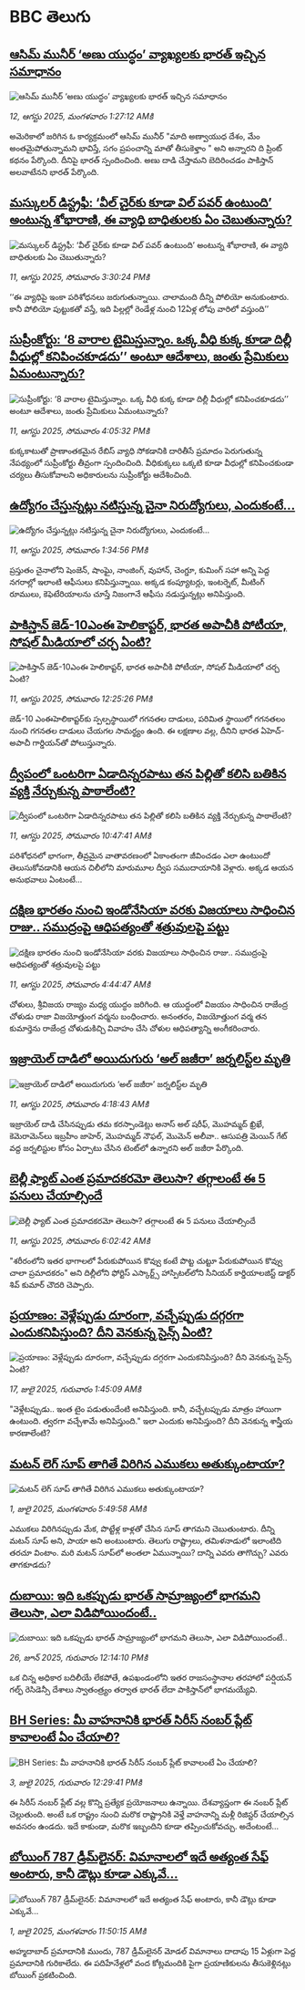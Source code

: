 # BBC తెలుగు## [ఆసిమ్ మునీర్ ‘అణు యుద్ధం’ వ్యాఖ్యలకు భారత్ ఇచ్చిన సమాధానం](https://www.bbc.com/telugu/articles/c62ww64gznvo?at_medium=RSS&at_campaign=rss?at_campaign=githubrss)![ఆసిమ్ మునీర్ ‘అణు యుద్ధం’ వ్యాఖ్యలకు భారత్ ఇచ్చిన సమాధానం](https://ichef.bbci.co.uk/ace/ws/240/cpsprodpb/64ab/live/9c1cd4b0-76c7-11f0-8071-1788c7e8ae0e.jpg)_12, ఆగస్టు 2025, మంగళవారం 1:27:12 AMకి_అమెరికాలో జరిగిన ఓ కార్యక్రమంలో ఆసిమ్ మునీర్ "మాది అణ్వాయుధ దేశం, మేం అంతమైపోతున్నామని భావిస్తే, సగం ప్రపంచాన్ని మాతో తీసుకెళ్తాం " అని అన్నారని ది ప్రింట్ కథనం పేర్కొంది. దీనిపై భారత్ స్పందించింది. అణు దాడి చేస్తామని బెదిరించడం పాకిస్తాన్ అలవాటేనని భారత్ పేర్కొంది.## [మస్కులర్ డిస్ట్రఫీ: ‘వీల్‌ చైర్‌కు కూడా విల్‌ పవర్ ఉంటుంది’ అంటున్న శోభారాణి, ఈ వ్యాధి బాధితులకు ఏం చెబుతున్నారు?](https://www.bbc.com/telugu/articles/c0r774e57kgo?at_medium=RSS&at_campaign=rss?at_campaign=githubrss)![మస్కులర్ డిస్ట్రఫీ: ‘వీల్‌ చైర్‌కు కూడా విల్‌ పవర్ ఉంటుంది’ అంటున్న శోభారాణి, ఈ వ్యాధి బాధితులకు ఏం చెబుతున్నారు?](https://ichef.bbci.co.uk/ace/ws/240/cpsprodpb/67e8/live/ec627f30-7698-11f0-a975-cb151ca452f4.jpg)_11, ఆగస్టు 2025, సోమవారం 3:30:24 PMకి_‘‘ఈ వ్యాధిపై ఇంకా పరిశోధనలు జరుగుతున్నాయి. చాలామంది దీన్ని పోలియో అనుకుంటారు. కానీ పోలియో పుట్టుకతో వస్తే, ఇది పిల్లల్లో రెండేళ్ల నుంచి 12ఏళ్ల లోపు వారిలో వస్తుంది’’## [సుప్రీంకోర్టు: ‘8 వారాల టైమిస్తున్నాం. ఒక్క వీధి కుక్క కూడా దిల్లీ వీధుల్లో కనిపించకూడదు’’ అంటూ ఆదేశాలు, జంతు ప్రేమికులు ఏమంటున్నారు?](https://www.bbc.com/telugu/articles/c9d00367w59o?at_medium=RSS&at_campaign=rss?at_campaign=githubrss)![సుప్రీంకోర్టు: ‘8 వారాల టైమిస్తున్నాం. ఒక్క వీధి కుక్క కూడా దిల్లీ వీధుల్లో కనిపించకూడదు’’ అంటూ ఆదేశాలు, జంతు ప్రేమికులు ఏమంటున్నారు?](https://ichef.bbci.co.uk/ace/ws/240/cpsprodpb/7cc0/live/78b3fd00-76c2-11f0-a975-cb151ca452f4.jpg)_11, ఆగస్టు 2025, సోమవారం 4:05:32 PMకి_కుక్కకాటుతో ప్రాణాంతకమైన రేబిస్ వ్యాధి సోకడానికి దారితీసే ప్రమాదం పెరుగుతున్న నేపథ్యంలో సుప్రీంకోర్టు తీవ్రంగా స్పందించింది. వీధికుక్కలు ఒక్కటి కూడా వీధుల్లో కనిపించకుండా చర్యలు తీసుకోవాలని అధికారులను సుప్రీంకోర్టు ఆదేశించింది.## [ఉద్యోగం చేస్తున్నట్లు నటిస్తున్న చైనా నిరుద్యోగులు, ఎందుకంటే...](https://www.bbc.com/telugu/articles/cpdjjyq83nyo?at_medium=RSS&at_campaign=rss?at_campaign=githubrss)![ఉద్యోగం చేస్తున్నట్లు నటిస్తున్న చైనా నిరుద్యోగులు, ఎందుకంటే...](https://ichef.bbci.co.uk/ace/ws/240/cpsprodpb/6d45/live/e25f37d0-768e-11f0-a975-cb151ca452f4.jpg)_11, ఆగస్టు 2025, సోమవారం 1:34:56 PMకి_ప్రస్తుతం చైనాలోని షెంజెన్, షాంఘై, నాంజింగ్, వుహాన్, చెంగ్డూ, కుమింగ్ సహా అన్ని పెద్ద నగరాల్లో ఇలాంటి ఆఫీసులు కనిపిస్తున్నాయి. అక్కడ కంప్యూటర్లు, ఇంటర్నెట్, మీటింగ్ రూములు, కెఫెటేరియాలను చూస్తే నిజంగానే ఆఫీసు నడుస్తున్నట్లు అనిపిస్తుంది.## [పాకిస్తాన్ జెడ్-10ఎంఈ హెలికాప్టర్, భారత అపాచీకి పోటీయా, సోషల్ మీడియాలో చర్చ ఏంటి? ](https://www.bbc.com/telugu/articles/cz0yyp21983o?at_medium=RSS&at_campaign=rss?at_campaign=githubrss)![పాకిస్తాన్ జెడ్-10ఎంఈ హెలికాప్టర్, భారత అపాచీకి పోటీయా, సోషల్ మీడియాలో చర్చ ఏంటి? ](https://ichef.bbci.co.uk/ace/ws/240/cpsprodpb/30fb/live/9dc84620-7698-11f0-a975-cb151ca452f4.jpg)_11, ఆగస్టు 2025, సోమవారం 12:25:26 PMకి_జెడ్-10 ఎంఈహెలికాప్టర్‌కు స్పల్పస్థాయిలో గగనతల దాడులు, పరిమిత స్థాయిలో గగనతలం నుంచి గగనతల దాడులు చేయగల సామర్థ్యం ఉంది. ఈ లక్షణాల వల్ల, దీనిని భారత ఏ‌హెచ్-అపాచీ గార్డియన్‌తో పోలుస్తున్నారు.## [ద్వీపంలో ఒంటరిగా ఏడాదిన్నరపాటు  తన పిల్లితో కలిసి బతికిన వ్యక్తి నేర్చుకున్న పాఠాలేంటి?](https://www.bbc.com/telugu/articles/c80dd3r9vnko?at_medium=RSS&at_campaign=rss?at_campaign=githubrss)![ద్వీపంలో ఒంటరిగా ఏడాదిన్నరపాటు  తన పిల్లితో కలిసి బతికిన వ్యక్తి నేర్చుకున్న పాఠాలేంటి?](https://ichef.bbci.co.uk/ace/ws/240/cpsprodpb/9adf/live/a9e2a320-76a1-11f0-a975-cb151ca452f4.jpg)_11, ఆగస్టు 2025, సోమవారం 10:47:41 AMకి_పరిశోధనలో భాగంగా, తీవ్రమైన వాతావరణంలో ఏకాంతంగా జీవించడం ఎలా ఉంటుందో తెలుసుకోవడానికి ఆయన చిలీలోని మారుమూల ద్వీప సముదాయానికి వెళ్లారు. అక్కడ ఆయన అనుభవాలు ఏంటంటే...## [దక్షిణ భారతం నుంచి ఇండోనేసియా వరకు విజయాలు సాధించిన రాజు.. సముద్రంపై ఆధిపత్యంతో శత్రువులపై పట్టు](https://www.bbc.com/telugu/articles/c4g669gde73o?at_medium=RSS&at_campaign=rss?at_campaign=githubrss)![దక్షిణ భారతం నుంచి ఇండోనేసియా వరకు విజయాలు సాధించిన రాజు.. సముద్రంపై ఆధిపత్యంతో శత్రువులపై పట్టు](https://ichef.bbci.co.uk/ace/ws/240/cpsprodpb/aeba/live/e9142780-75e8-11f0-b124-379f3981c765.jpg)_11, ఆగస్టు 2025, సోమవారం 4:44:47 AMకి_చోళులు, శ్రీవిజయ రాజ్యం మధ్య యుద్ధం జరిగింది. ఆ యుద్ధంలో విజయం సాధించిన రాజేంద్ర చోళుడు రాజా విజయోత్తుంగ వర్మను బంధించారు.
అనంతరం, విజయోత్తుంగ వర్మ తన కుమార్తెను రాజేంద్ర చోళుడుకిచ్చి వివాహం చేసి చోళుల ఆధిపత్యాన్ని అంగీకరించారు.## [ఇజ్రాయెల్ దాడిలో అయిదుగురు ‘అల్ జజీరా’ జర్నలిస్ట్‌ల మృతి](https://www.bbc.com/telugu/articles/cedvvvqvv0eo?at_medium=RSS&at_campaign=rss?at_campaign=githubrss)![ఇజ్రాయెల్ దాడిలో అయిదుగురు ‘అల్ జజీరా’ జర్నలిస్ట్‌ల మృతి](https://ichef.bbci.co.uk/ace/ws/240/cpsprodpb/aac1/live/c26dc5b0-765f-11f0-a20f-3b86f375586a.jpg)_11, ఆగస్టు 2025, సోమవారం 4:18:43 AMకి_ఇజ్రాయెల్ దాడి చేసినప్పుడు తమ కరస్పాండెట్లు అనాస్ అల్ షరీఫ్, మొహమ్మద్  ఖ్రిఖే, కెమెరామెన్‌లు ఇబ్రహీం జాహెర్, మొహమ్మద్ నౌఫల్, మొమెన్ అలీవా.. ఆసుపత్రి మెయిన్ గేట్ వద్ద జర్నలిస్టుల కోసం ఏర్పాటు చేసిన టెంట్‌లో ఉన్నారని అల్ జజీరా పేర్కొంది.## [బెల్లీ ఫ్యాట్ ఎంత ప్రమాదకరమో తెలుసా? తగ్గాలంటే ఈ 5 పనులు చేయాల్సిందే](https://www.bbc.com/telugu/articles/c3ezz3wp18qo?at_medium=RSS&at_campaign=rss?at_campaign=githubrss)![బెల్లీ ఫ్యాట్ ఎంత ప్రమాదకరమో తెలుసా? తగ్గాలంటే ఈ 5 పనులు చేయాల్సిందే](https://ichef.bbci.co.uk/ace/ws/240/cpsprodpb/32fe/live/4ae4f850-7601-11f0-89d7-e34a121f012d.jpg)_11, ఆగస్టు 2025, సోమవారం 6:02:42 AMకి_"శరీరంలోని  ఇతర భాగాలలో పేరుకుపోయిన కొవ్వు కంటే పొట్ట చుట్టూ పేరుకుపోయిన కొవ్వు చాలా ప్రమాదకరం" అని దిల్లీలోని ఫోర్టిస్ ఎస్కార్ట్స్ హాస్పిటల్‌లోని సీనియర్ కార్డియాలజిస్ట్ డాక్టర్ శివ్ కుమార్ చౌదరి చెప్పారు.## [ప్రయాణం: వెళ్లేప్పుడు దూరంగా, వచ్చేప్పుడు దగ్గరగా ఎందుకనిపిస్తుంది? దీని వెనకున్న సైన్స్ ఏంటి?](https://www.bbc.com/telugu/articles/c0l4y727n1jo?at_medium=RSS&at_campaign=rss?at_campaign=githubrss)![ప్రయాణం: వెళ్లేప్పుడు దూరంగా, వచ్చేప్పుడు దగ్గరగా ఎందుకనిపిస్తుంది? దీని వెనకున్న సైన్స్ ఏంటి?](https://ichef.bbci.co.uk/ace/ws/240/cpsprodpb/054c/live/6957c010-62b0-11f0-8e78-11023c48a856.png)_17, జులై 2025, గురువారం 1:45:09 AMకి_"వెళ్లేటప్పుడు.. ఇంత టైం పడుతుందేంటి అనిపిస్తుంది. కానీ, వచ్చేటప్పుడు మాత్రం హాయిగా ఉంటుంది. త్వరగా వచ్చేశామే అనిపిస్తుంది." ఇలా ఎందుకు అనిపిస్తుంది? దీని వెనకున్న శాస్త్రీయ కారణాలేంటి?## [మటన్ లెగ్ సూప్ తాగితే విరిగిన ఎముకలు అతుక్కుంటాయా?](https://www.bbc.com/telugu/articles/c0l4g92j8kzo?at_medium=RSS&at_campaign=rss?at_campaign=githubrss)![మటన్ లెగ్ సూప్ తాగితే విరిగిన ఎముకలు అతుక్కుంటాయా?](https://ichef.bbci.co.uk/ace/ws/240/cpsprodpb/b31e/live/cce532c0-6d41-11f0-9462-bb509dc78127.jpg)_1, జులై 2025, మంగళవారం 5:49:58 AMకి_ఎముకలు విరిగినప్పుడు మేక, పొట్టేళ్ల కాళ్లతో చేసిన సూప్ తాగమని చెబుతుంటారు. దీన్ని మటన్ సూప్ అని, పాయా అని అంటుంటారు. తెలుగు రాష్ట్రాలు, తమిళనాడులో ఇలాంటిది తరచూ వింటాం. మరి మటన్ సూప్‌లో అంతలా ఏమున్నాయి? దాన్ని ఎవరు తాగొచ్చు? ఎవరు తాగకూడదు?## [దుబాయి: ఇది ఒకప్పుడు భారత్ సామ్రాజ్యంలో భాగమని తెలుసా, ఎలా విడిపోయిందంటే..](https://www.bbc.com/telugu/articles/ce83x3rekyyo?at_medium=RSS&at_campaign=rss?at_campaign=githubrss)![దుబాయి: ఇది ఒకప్పుడు భారత్ సామ్రాజ్యంలో భాగమని తెలుసా, ఎలా విడిపోయిందంటే..](https://ichef.bbci.co.uk/ace/ws/240/cpsprodpb/89c1/live/fbe80b80-5282-11f0-809e-059b7ea85131.jpg)_26, జూన్ 2025, గురువారం 12:14:10 PMకి_ఒక చిన్న అధికార బదిలీయే లేకపోతే, ఉపఖండంలోని ఇతర రాజసంస్థానాల తరహాలో  పర్షియన్ గల్ఫ్ రెసిడెన్సీ దేశాలు స్వాతంత్ర్యం తర్వాత భారత్ లేదా పాకిస్తాన్‌లో భాగమయ్యేవి.## [BH Series: మీ వాహనానికి భారత్ సిరీస్ నంబర్ ప్లేట్ కావాలంటే ఏం చేయాలి?](https://www.bbc.com/telugu/articles/c9dg040gzv6o?at_medium=RSS&at_campaign=rss?at_campaign=githubrss)![BH Series: మీ వాహనానికి భారత్ సిరీస్ నంబర్ ప్లేట్ కావాలంటే ఏం చేయాలి?](https://ichef.bbci.co.uk/ace/ws/240/cpsprodpb/c5c0/live/7facfba0-5801-11f0-b5c5-012c5796682d.jpg)_3, జులై 2025, గురువారం 12:29:41 PMకి_ఈ సిరీస్ నంబర్ ప్లేట్ వల్ల కొన్ని ప్రత్యేక ప్రయోజనాలు ఉన్నాయి. దేశవ్యాప్తంగా ఈ నంబర్ ప్లేట్ చెల్లుతుంది. అంటే ఒక రాష్ట్రం నుంచి మరొక రాష్ట్రానికి వెళ్తే వాహనాన్ని మళ్లీ రిజిస్టర్ చేయాల్సిన అవసరం ఉండదు. ఇదే కాకుండా, మరొక ఇబ్బందిని కూడా తప్పించుకోవచ్చు. అదేంటంటే...## [బోయింగ్ 787 డ్రీమ్‌లైనర్: విమానాలలో ఇదే అత్యంత సేఫ్ అంటారు, కానీ డౌట్లు కూడా ఎక్కువే...](https://www.bbc.com/telugu/articles/c8d664g0dz9o?at_medium=RSS&at_campaign=rss?at_campaign=githubrss)![బోయింగ్ 787 డ్రీమ్‌లైనర్: విమానాలలో ఇదే అత్యంత సేఫ్ అంటారు, కానీ డౌట్లు కూడా ఎక్కువే...](https://ichef.bbci.co.uk/ace/ws/240/cpsprodpb/aebe/live/0ad87b80-5674-11f0-95fc-edf89039c20a.jpg)_1, జులై 2025, మంగళవారం 11:50:15 AMకి_అహ్మదాబాద్ ప్రమాదానికి ముందు, 787 డ్రీమ్‌లైనర్ మోడల్ విమానాలు దాదాపు 15 ఏళ్లుగా పెద్ద ప్రమాదానికి గురికాలేదు. ఈ పదిహేనేళ్లలో వంద కోట్లమందికి  పైగా ప్రయాణికులను తీసుకెళ్లినట్లు బోయింగ్ ప్రకటించింది.